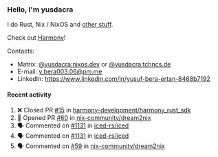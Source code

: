 ### Hello, I'm yusdacra

I do Rust, Nix / NixOS and [other stuff](https://yusdacra.gitlab.io/about).

Check out [Harmony](https://github.com/harmony-development)!

Contacts:
- Matrix: [@yusdacra:nixos.dev](https://matrix.to/#/@yusdacra:nixos.dev) or [@yusdacra:tchncs.de](https://matrix.to/#/@yusdacra:tchncs.de)
- E-mail: y.bera003.06@pm.me
- LinkedIn: https://www.linkedin.com/in/yusuf-bera-ertan-8468b7192

#### Recent activity

<!--START_SECTION:activity-->
1. ❌ Closed PR [#15](https://github.com/harmony-development/harmony_rust_sdk/pull/15) in [harmony-development/harmony_rust_sdk](https://github.com/harmony-development/harmony_rust_sdk)
2. 💪 Opened PR [#60](https://github.com/nix-community/dream2nix/pull/60) in [nix-community/dream2nix](https://github.com/nix-community/dream2nix)
3. 🗣 Commented on [#1131](https://github.com/iced-rs/iced/issues/1131) in [iced-rs/iced](https://github.com/iced-rs/iced)
4. 🗣 Commented on [#1131](https://github.com/iced-rs/iced/issues/1131) in [iced-rs/iced](https://github.com/iced-rs/iced)
5. 🗣 Commented on [#59](https://github.com/nix-community/dream2nix/issues/59) in [nix-community/dream2nix](https://github.com/nix-community/dream2nix)
<!--END_SECTION:activity-->
